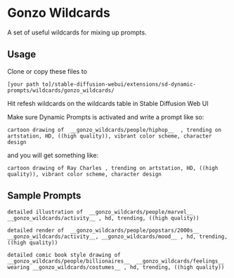 # Gonzo Wildcards

A set of useful wildcards for mixing up prompts.

## Usage

Clone or copy these files to

`[your path to]/stable-diffusion-webui/extensions/sd-dynamic-prompts/wildcards/gonzo_wildcards/`

Hit refesh wildcards on the wildcards table in Stable Diffusion Web UI

Make sure Dynamic Prompts is activated and write a prompt like so:

`cartoon drawing of  __gonzo_wildcards/people/hiphop__  , trending on artstation, HD, ((high quality)), vibrant color scheme, character design`

and you will get something like:

`cartoon drawing of Ray Charles , trending on artstation, HD, ((high quality)), vibrant color scheme, character design`

## Sample Prompts

`detailed illustration of  __gonzo_wildcards/people/marvel__  __gonzo_wildcards/activity__ , hd, trending, ((high quality))`

`detailed render of  __gonzo_wildcards/people/popstars/2000s__   __gonzo_wildcards/activity__, __gonzo_wildcards/mood__ , hd, trending, ((high quality))`

`detailed comic book style drawing of  __gonzo_wildcards/people/billionaires__  __gonzo_wildcards/feelings__  wearing __gonzo_wildcards/costumes__ , hd, trending, ((high quality))`
